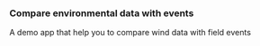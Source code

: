 ### Compare environmental data with events

A demo app that help you to compare wind data with field events
